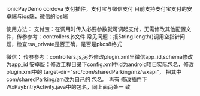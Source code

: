  ionicPayDemo
cordova 支付插件，支付宝与微信支付
目前支持支付宝支付的安卓端与ios端，微信的ios端

使用方法：
支付宝：在调用时传入必要参数就可调起支付，无需修改其他配置文件，传参参考：controllers.js文件
常见问题：报String.length()调用空指针问题，检查rsa_private是否正确，是否是pkcs8格式

微信：
传参参考：controllers.js,另外修改plugin.xml里微信app_id,schema修改为app_id
安卓版：修改工程目录下config.xml中id为android项目实际包名，修改plugin.xml中的
target-dir="src/com/sharedParking/mz/wxapi"，
把其中com/sharedParking/zm改为自己的 包名。
再有 修改插件下WxPayEntryActivity.java中的包名，同上面两处一 致

